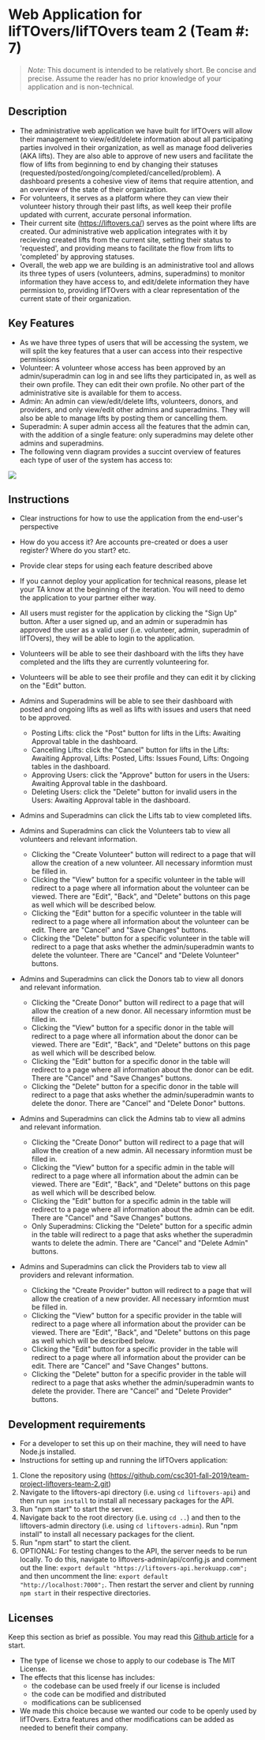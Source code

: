 # Web Application for lifTOvers/lifTOvers team 2 (Team #: 7)

> _Note:_ This document is intended to be relatively short. Be concise and precise. Assume the reader has no prior knowledge of your application and is non-technical. 

## Description 
 * The administrative web application we have built for lifTOvers will allow their management to view/edit/delete information about all participating parties involved in their organization, as well as manage food deliveries (AKA lifts). They are also able to approve of new users and facilitate the flow of lifts from beginning to end by changing their statuses (requested/posted/ongoing/completed/cancelled/problem). A dashboard presents a cohesive view of items that require attention, and an overview of the state of their organization. 
 * For volunteers, it serves as a platform where they can view their volunteer history through their past lifts, as well keep their profile updated with current, accurate personal information. 
 * Their current site (https://liftovers.ca/) serves as the point where lifts are created. Our administrative web application integrates with it by recieving created lifts from the current site, setting their status to 'requested', and providing means to facilitate the flow from lifts to 'completed' by approving statuses. 
 * Overall, the web app we are building is an administrative tool and allows its three types of users (volunteers, admins, superadmins) to monitor information they have access to, and edit/delete information they have permission to, providing lifTOvers with a clear representation of the current state of their organization. 

## Key Features
 
 * As we have three types of users that will be accessing the system, we will split the key features that a user can access into their respective permissions
 * Volunteer: A volunteer whose access has been approved by an admin/superadmin can log in and see lifts they participated in, as well as their own profile. They can edit their own profile. No other part of the administrative site is available for them to access. 
 * Admin: An admin can view/edit/delete lifts, volunteers, donors, and providers, and only view/edit other admins and superadmins. They will also be able to manage lifts by posting them or cancelling them. 
 * Superadmin: A super admin access all the features that the admin can, with the addition of a single feature: only superadmins may delete other admins and superadmins. 
 * The following venn diagram provides a succint overview of features each type of user of the system has access to: 
 <img src="https://github.com/csc301-fall-2019/team-project-liftovers-team-2/blob/master/d3/Screen%20Shot%202019-12-02%20at%209.25.39%20PM.png" />


## Instructions
 * Clear instructions for how to use the application from the end-user's perspective
 * How do you access it? Are accounts pre-created or does a user register? Where do you start? etc. 
 * Provide clear steps for using each feature described above
 * If you cannot deploy your application for technical reasons, please let your TA know at the beginning of the iteration. You will need to demo the application to your partner either way.
 * All users must register for the application by clicking the "Sign Up" button. After a user signed up, and an admin or superadmin has approved the user as a valid user (i.e. volunteer, admin, superadmin of lifTOvers), they will be able to login to the application. 
 * Volunteers will be able to see their dashboard with the lifts they have completed and the lifts they are currently volunteering for.
 * Volunteers will be able to see their profile and they can edit it by clicking on the "Edit" button. 
 * Admins and Superadmins will be able to see their dashboard with posted and ongoing lifts as well as lifts with issues and users that need to be approved. 
   - Posting Lifts: click the "Post" button for lifts in the Lifts: Awaiting Approval table in the dashboard. 
   - Cancelling Lifts: click the "Cancel" button for lifts in the Lifts: Awaiting Approval, Lifts: Posted, Lifts: Issues Found, Lifts: Ongoing tables in the dashboard. 
   - Approving Users: click the "Approve" button for users in the Users: Awaiting Approval table in the dashboard.
   - Deleting Users: click the "Delete" button for invalid users in the Users: Awaiting Approval table in the dashboard.
 * Admins and Superadmins can click the Lifts tab to view completed lifts.
 * Admins and Superadmins can click the Volunteers tab to view all volunteers and relevant information. 
   - Clicking the "Create Volunteer" button will redirect to a page that will allow the creation of a new volunteer. All necessary informtion must be filled in. 
   - Clicking the "View" button for a specific volunteer in the table will redirect to a page where all information about the volunteer can be viewed. There are "Edit", "Back", and "Delete" buttons on this page as well which will be described below. 
   - Clicking the "Edit" button for a specific volunteer in the table will redirect to a page where all information about the volunteer can be edit. There are "Cancel" and "Save Changes" buttons.
   - Clicking the "Delete" button for a specific volunteer in the table will redirect to a page that asks whether the admin/superadmin wants to delete the volunteer. There are "Cancel" and "Delete Volunteer" buttons.
  
 * Admins and Superadmins can click the Donors tab to view all donors and relevant information. 
   - Clicking the "Create Donor" button will redirect to a page that will allow the creation of a new donor. All necessary informtion must be filled in. 
   - Clicking the "View" button for a specific donor in the table will redirect to a page where all information about the donor can be viewed. There are "Edit", "Back", and "Delete" buttons on this page as well which will be described below. 
   - Clicking the "Edit" button for a specific donor in the table will redirect to a page where all information about the donor can be edit. There are "Cancel" and "Save Changes" buttons.
   - Clicking the "Delete" button for a specific donor in the table will redirect to a page that asks whether the admin/superadmin wants to delete the donor. There are "Cancel" and "Delete Donor" buttons.
   
* Admins and Superadmins can click the Admins tab to view all admins and relevant information. 
   - Clicking the "Create Donor" button will redirect to a page that will allow the creation of a new admin. All necessary informtion must be filled in. 
   - Clicking the "View" button for a specific admin in the table will redirect to a page where all information about the admin can be viewed. There are "Edit", "Back", and "Delete" buttons on this page as well which will be described below. 
   - Clicking the "Edit" button for a specific admin in the table will redirect to a page where all information about the admin can be edit. There are "Cancel" and "Save Changes" buttons.
   - Only Superadmins: Clicking the "Delete" button for a specific admin in the table will redirect to a page that asks whether the superadmin wants to delete the admin. There are "Cancel" and "Delete Admin" buttons.

* Admins and Superadmins can click the Providers tab to view all providers and relevant information. 
   - Clicking the "Create Provider" button will redirect to a page that will allow the creation of a new provider. All necessary informtion must be filled in. 
   - Clicking the "View" button for a specific provider in the table will redirect to a page where all information about the provider can be viewed. There are "Edit", "Back", and "Delete" buttons on this page as well which will be described below. 
   - Clicking the "Edit" button for a specific provider in the table will redirect to a page where all information about the provider can be edit. There are "Cancel" and "Save Changes" buttons.
   - Clicking the "Delete" button for a specific provider in the table will redirect to a page that asks whether the admin/superadmin wants to delete the provider. There are "Cancel" and "Delete Provider" buttons.
    
 ## Development requirements
 * For a developer to set this up on their machine, they will need to have Node.js installed. 
 * Instructions for setting up and running the lifTOvers application:
  1) Clone the repository using (https://github.com/csc301-fall-2019/team-project-liftovers-team-2.git)
  2) Navigate to the liftovers-api directory (i.e. using `cd liftovers-api`) and then run `npm install` to install all necessary packages for the API. 
  3) Run "npm start" to start the server. 
  4) Navigate back to the root directory (i.e. using `cd ..`) and then to the liftovers-admin directory (i.e. using `cd liftovers-admin`). Run "npm install" to install all necessary packages for the client.
  5) Run "npm start" to start the client.
  6) OPTIONAL: For testing changes to the API, the server needs to be run locally. To do this, navigate to liftovers-admin/api/config.js and comment out the line: `export default "https://liftovers-api.herokuapp.com";` and then uncomment the line: `export default "http://localhost:7000";`. Then restart the server and client by running `npm start` in their respective directories. 

 ## Licenses 

 Keep this section as brief as possible. You may read this [Github article](https://help.github.com/en/github/creating-cloning-and-archiving-repositories/licensing-a-repository) for a start.

 * The type of license we chose to apply to our codebase is The MIT License. 
 * The effects that this license has includes:
   - the codebase can be used freely if our license is included
   - the code can be modified and distributed
   - modifications can be sublicensed
 * We made this choice because we wanted our code to be openly used by lifTOvers. Extra features and other modifications can be added as needed to benefit their company. 
